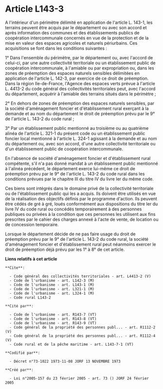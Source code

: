 # Article L143-3

A l'intérieur d'un périmètre délimité en application de l'article L. 143-1, les terrains peuvent être acquis par le
département ou avec son accord et après information des communes et des établissements publics de coopération intercommunale
concernés en vue de la protection et de la mise en valeur des espaces agricoles et naturels périurbains. Ces acquisitions se
font dans les conditions suivantes :

1° Dans l'ensemble du périmètre, par le département ou, avec l'accord de celui-ci, par une autre collectivité territoriale ou
un établissement public de coopération intercommunale, à l'amiable ou par expropriation ou, dans les zones de préemption des
espaces naturels sensibles délimitées en application de l'article L. 142-3, par exercice de ce droit de préemption. Dans la
région Ile-de-France, l'Agence des espaces verts prévue à l'article L. 4413-2 du code général des collectivités territoriales
peut, avec l'accord du département, acquérir à l'amiable des terrains situés dans le périmètre ;

2° En dehors de zones de préemption des espaces naturels sensibles, par la société d'aménagement foncier et d'établissement
rural exerçant à la demande et au nom du département le droit de préemption prévu par le 9° de l'article L. 143-2 du code
rural ;

3° Par un établissement public mentionné au troisième ou au quatrième alinéa de l'article L. 321-1 du présent code ou un
établissement public foncier local mentionné à l'article L. 324-1 agissant à la demande et au nom du département ou, avec son
accord, d'une autre collectivité territoriale ou d'un établissement public de coopération intercommunale.

En l'absence de société d'aménagement foncier et d'établissement rural compétente, s'il n'a pas donné mandat à un
établissement public mentionné à l'alinéa précédent, le département exerce lui-même ce droit de préemption prévu par le 9° de
l'article L. 143-2 du code rural dans les conditions prévues par le chapitre III du titre IV du livre Ier du même code.

Ces biens sont intégrés dans le domaine privé de la collectivité territoriale ou de l'établissement public qui les a acquis.
Ils doivent être utilisés en vue de la réalisation des objectifs définis par le programme d'action. Ils peuvent être cédés de
gré à gré, loués conformément aux dispositions du titre Ier du livre IV du code rural ou concédés temporairement à des
personnes publiques ou privées à la condition que ces personnes les utilisent aux fins prescrites par le cahier des charges
annexé à l'acte de vente, de location ou de concession temporaire.

Lorsque le département décide de ne pas faire usage du droit de préemption prévu par le 9° de l'article L. 143-2 du code
rural, la société d'aménagement foncier et d'établissement rural peut néanmoins exercer le droit de préemption déjà prévu par
les 1° à 8° de cet article.

**Liens relatifs à cet article**

	**Cite**:

	  - Code général des collectivités territoriales - art. L4413-2 (V)
	  - Code de l'urbanisme - art. L142-3 (M)
	  - Code de l'urbanisme - art. L143-1 (M)
	  - Code de l'urbanisme - art. L321-1 (M)
	  - Code de l'urbanisme - art. L324-1 (M)
	  - Code rural L143-2

	**Cité par**:

	  - Code de l'urbanisme - art. R143-7 (VT)
	  - Code de l'urbanisme - art. R143-8 (VT)
	  - Code de l'urbanisme - art. R143-9 (VT)
	  - Code général de la propriété des personnes publ... - art. R1112-2 (V)
	  - Code général de la propriété des personnes publ... - art. R1112-4 (V)
	  - Code rural et de la pêche maritime - art. L143-7-1 (VT)

	**Codifié par**:

	  - Décret n°73-1022 1973-11-08 JORF 13 NOVEMBRE 1973

	**Créé par**:

	  - Loi n°2005-157 du 23 février 2005 - art. 73 () JORF 24 février 2005
